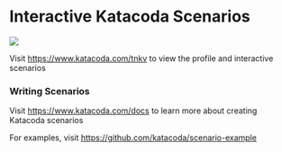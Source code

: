 # Interactive Katacoda Scenarios

[![](http://shields.katacoda.com/katacoda/tnkv/count.svg)](https://www.katacoda.com/tnkv "Get your profile on Katacoda.com")

Visit https://www.katacoda.com/tnkv to view the profile and interactive scenarios

### Writing Scenarios
Visit https://www.katacoda.com/docs to learn more about creating Katacoda scenarios

For examples, visit https://github.com/katacoda/scenario-example

